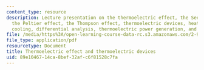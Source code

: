 ```yaml
---
content_type: resource
description: Lecture presentation on the thermoelectric effect, the Seebeck effect,
  the Peltier effect, the Thompson effect, thermoelectric devices, heat conduction,
  cooling, differential analysis, thermoelectric power generation, and applications.
file: /media/https%3A/open-learning-course-data-rc.s3.amazonaws.com/2-997-direct-solar-thermal-to-electrical-energy-conversion-technologies-fall-2009/89e1046714ca8bef32afc6f81528c7fa_MIT2_997F09_lec02.pdf
file_type: application/pdf
resourcetype: Document
title: Thermoelectric effect and thermoelectric devices
uid: 89e10467-14ca-8bef-32af-c6f81528c7fa
---
```

